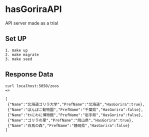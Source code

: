 # hasGoriraAPI

API server made as a trial

## Set UP

```
1. make up
2. make migrate
3. make seed
```

## Response Data


```
curl localhost:5050/zoos
=>

[
 {"Name":"北海道ゴリラ大学","PrefName":"北海道","HasGorira":true},
 {"Name":"ぽんぽこ動物園","PrefName":"千葉県","HasGorira":false},
 {"Name":"わにわに博物館","PrefName":"岩手県","HasGorira":false},
 {"Name":"ゴリラの里","PrefName":"岡山県","HasGorira":true},
 {"Name":"白鳥の森","PrefName":"静岡県","HasGorira":false}
]

```
